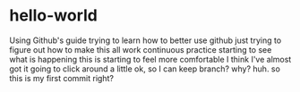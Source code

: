 # hello-world
Using Github's guide
trying to learn how to better use github
just trying to figure out how to make this all work
continuous practice
starting to see what is happening
this is starting to feel more comfortable
I think I've almost got it
going to click around a little
ok, so I can keep branch? why? huh.
so this is my first commit right?

